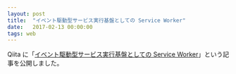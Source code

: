 ```yaml
---
layout: post
title:  "イベント駆動型サービス実行基盤としての Service Worker"
date:   2017-02-13 00:00:00
tags: web
---
```


Qiita に「[イベント駆動型サービス実行基盤としての Service Worker](http://qiita.com/nhiroki/items/65efc9e41ec1d928afcd)」という記事を公開しました。
